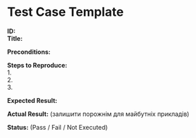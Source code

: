 # Test Case Template

**ID:**  
**Title:**  

**Preconditions:**  

**Steps to Reproduce:**  
1.  
2.  
3.  

**Expected Result:**  

**Actual Result:** (залишити порожнім для майбутніх прикладів)  

**Status:** (Pass / Fail / Not Executed)  
